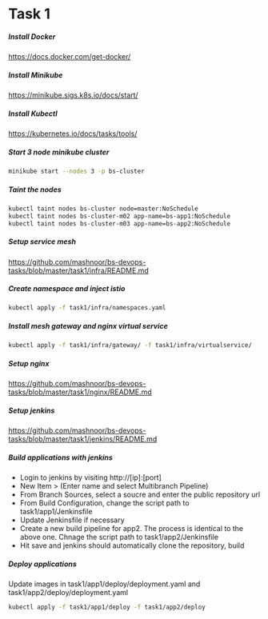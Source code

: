 
# Task 1

##### Install Docker

https://docs.docker.com/get-docker/



##### Install Minikube

https://minikube.sigs.k8s.io/docs/start/


##### Install Kubectl



https://kubernetes.io/docs/tasks/tools/



##### Start 3 node minikube cluster

```bash
minikube start --nodes 3 -p bs-cluster
```


##### Taint the nodes

```bash
kubectl taint nodes bs-cluster node=master:NoSchedule
kubectl taint nodes bs-cluster-m02 app-name=bs-app1:NoSchedule
kubectl taint nodes bs-cluster-m03 app-name=bs-app2:NoSchedule
```


##### Setup service mesh


https://github.com/mashnoor/bs-devops-tasks/blob/master/task1/infra/README.md


##### Create namespace and inject istio

```bash
kubectl apply -f task1/infra/namespaces.yaml
```

##### Install mesh gateway and nginx virtual service

```bash
kubectl apply -f task1/infra/gateway/ -f task1/infra/virtualservice/
```

##### Setup nginx

https://github.com/mashnoor/bs-devops-tasks/blob/master/task1/nginx/README.md


##### Setup jenkins


https://github.com/mashnoor/bs-devops-tasks/blob/master/task1/jenkins/README.md


##### Build applications with jenkins

- Login to jenkins by visiting http://[ip]:[port]
- New Item > (Enter name and select Multibranch Pipeline)
- From Branch Sources, select a soucre and enter the public repository url
- From Build Configuration, change the script path to task1/app1/Jenkinsfile 
- Update Jenkinsfile if necessary
- Create a new build pipeline for app2. The process is identical to the above one. Chnage the script path to task1/app2/Jenkinsfile
- Hit save and jenkins should automatically clone the repository, build 






#####  Deploy applications
Update images in task1/app1/deploy/deployment.yaml and task1/app2/deploy/deployment.yaml

```bash
kubectl apply -f task1/app1/deploy -f task1/app2/deploy
```

